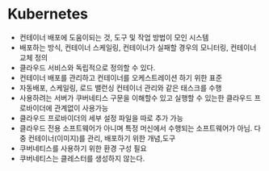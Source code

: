 # Kubernetes

- 컨테이너 배포에 도움이되는 것, 도구 및 작업 방법이 모인 시스템
- 배포하는 방식, 컨테이너 스케일링, 컨테이너가 실패할 경우의 모니터링, 컨테이너 교체 정의
- 클라우드 서비스와 독립적으로 정의할 수 있다.
- 컨테이너 배포를 관리하고 컨테이너를 오케스트레이션 하기 위한 표준
- 자동배포, 스케일링, 로드 밸런싱 컨테이너 관리와 같은 태스크를 수행
- 사용하려는 서버가 쿠버네티스 구문을 이해할수 있고 실행할 수 있는한 클라우드 프로바이더에 관계없이 사용가능
- 클라우드 프로바이더의 세부 설정 파일을 따로 추가 가능
- 클라우드 전용 소프트웨어가 아니며 특정 머신에서 수행되는 소프트웨어가 아님. 다중 컨테이너(이미지)를 관리, 배포하기 위한 개념,도구
- 쿠버네티스를 사용하기 위한 환경 구성 필요
- 쿠버네티스는 클레스터를 생성하지 않는다.
